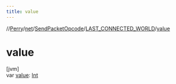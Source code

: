 ```yaml
---
title: value
---
```

//[Perry](../../../../index.html)/[net](../../index.html)/[SendPacketOpcode](../index.html)/[LAST_CONNECTED_WORLD](index.html)/[value](value.html)



# value



[jvm]\
var [value](value.html): [Int](https://kotlinlang.org/api/latest/jvm/stdlib/kotlin/-int/index.html)




